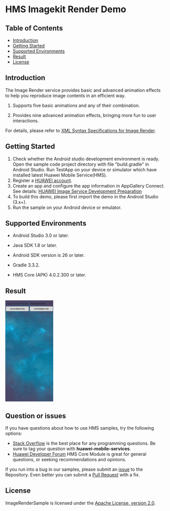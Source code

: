 # HMS Imagekit Render Demo

## Table of Contents

 * [Introduction](#introduction)
 * [Getting Started](#getting-started)
 * [Supported Environments](#supported-environments)
 * [Result](#result)
 * [License](#license)

## Introduction
The Image Render service provides basic and advanced animation effects to help you reproduce image contents in an efficient way.

1. Supports five basic animations and any of their combination.

2. Provides nine advanced animation effects, bringing more fun to user interactions.

For details, please refer to [XML Syntax Specifications for Image Render](https://developer.huawei.com/consumer/en/doc/development/HMSCore-Guides/xml-introduction-0000001050439245).

## Getting Started
1. Check whether the Android studio development environment is ready. Open the sample code project directory with file "build.gradle" in Android Studio. Run TestApp on your device or simulator which have installed latest Huawei Mobile Service(HMS).
2. Register a [HUAWEI account](https://developer.huawei.com/consumer/en/).
3. Create an app and configure the app information in AppGallery Connect. 
   See details: [HUAWEI Image Service Development Preparation](https://developer.huawei.com/consumer/en/doc/development/HMSCore-Guides/config-agc-0000001050199019)
4. To build this demo, please first import the demo in the Android Studio (3.x+).
5. Run the sample on your Android device or emulator.

## Supported Environments
- Android Studio 3.0 or later. 

- Java SDK 1.8 or later.

- Android SDK version is 26 or later.

- Gradle 3.3.2.

- HMS Core (APK) 4.0.2.300 or later.


## Result

   <img src="./ScreenShot.jpg" width = 30% height = 30% >

## Question or issues
If you have questions about how to use HMS samples, try the following options:
- [Stack Overflow](https://stackoverflow.com/questions/tagged/huawei-mobile-services) is the best place for any programming questions. Be sure to tag your question with 
**huawei-mobile-services**.
- [Huawei Developer Forum](https://forums.developer.huawei.com/forumPortal/en/home?fid=0101187876626530001) HMS Core Module is great for general questions, or seeking recommendations and opinions.

If you run into a bug in our samples, please submit an [issue](https://github.com/HMS-Core/hms-image-render/issues) to the Repository. Even better you can submit a [Pull Request](https://github.com/HMS-Core/hms-image-render/pulls) with a fix.

##  License

ImageRenderSample is licensed under the [Apache License, version 2.0](http://www.apache.org/licenses/LICENSE-2.0).

